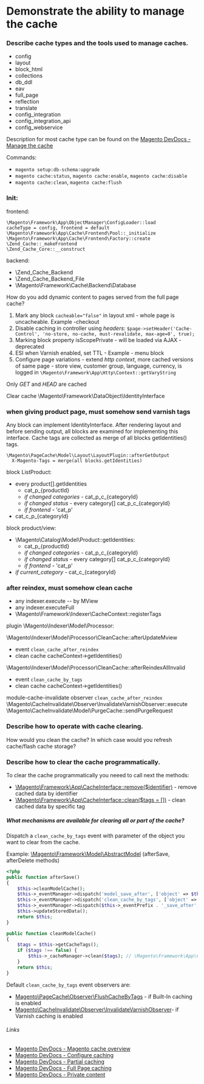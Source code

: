 # Demonstrate the ability to manage the cache

### Describe cache types and the tools used to manage caches.

- config
- layout
- block_html
- collections
- db_ddl
- eav
- full_page
- reflection
- translate
- config_integration
- config_integration_api
- config_webservice

Description for most cache type can be found on the [Magento DevDocs - Manage the cache](https://devdocs.magento.com/guides/v2.2/config-guide/cli/config-cli-subcommands-cache.html#config-cli-subcommands-cache-clean-over)

Commands:

- `magento setup:db-schema:upgrade`
- `magento cache:status`, `magento cache:enable`, `magento cache:disable`
- `magento cache:clean`, `magento cache:flush`

### Init:

frontend:
```
\Magento\Framework\App\ObjectManager\ConfigLoader::load
cacheType = config, frontend = default
\Magento\Framework\App\Cache\Frontend\Pool::_initialize
\Magento\Framework\App\Cache\Frontend\Factory::create
\Zend_Cache::_makeFrontend
\Zend_Cache_Core::__construct
```

backend:

- \Zend_Cache_Backend
- \Zend_Cache_Backend_File
- \Magento\Framework\Cache\Backend\Database

How do you add dynamic content to pages served from the full page cache?

1. Mark any block `cacheable="false"` in layout xml - whole page is uncacheable. Example -checkout
1. Disable caching in controller using *headers*:
`$page->setHeader('Cache-Control', 'no-store, no-cache, must-revalidate, max-age=0', true);`
1. Marking block property isScopePrivate - will be loaded via AJAX - deprecated
1. ESI when Varnish enabled, set TTL - Example - menu block
1. Configure page variations - extend *http context*, more cached versions of same page - store view, customer group, language, currency, is logged in
`\Magento\Framework\App\Http\Context::getVaryString`

Only _GET_ and _HEAD_ are cached

Clear cache
\Magento\Framework\DataObject\IdentityInterface

### when giving product page, must somehow send varnish tags
Any block can implement IdentityInterface. After rendering layout and before sending output,
all blocks are examined for implementing this interface. Cache tags are collected as merge of all blocks
getIdentities() tags.

```
\Magento\PageCache\Model\Layout\LayoutPlugin::afterGetOutput
  X-Magento-Tags = merge(all blocks.getIdentities)
```

block ListProduct:

- every product[].getIdentities
    - cat_p_{productId}
    - *if changed categories* - cat_p_c_{categoryId}
    - *if changed status* - every category[]  cat_p_c_{categoryId}
    - *if frontend* - 'cat_p'
- cat_c_p_{categoryId}

block product/view:

- \Magento\Catalog\Model\Product::getIdentities:
    - cat_p_{productId}
    - *if changed categories* - cat_p_c_{categoryId}
    - *if changed status* - every category[]  cat_p_c_{categoryId}
    - *if frontend* - 'cat_p'
- *if current_category* - cat_c_{categoryId}

### after reindex, must somehow clean cache

- any indexer.execute -- by MView
- any indexer.executeFull
- \Magento\Framework\Indexer\CacheContext::registerTags

plugin \Magento\Indexer\Model\Processor:

\Magento\Indexer\Model\Processor\CleanCache::afterUpdateMview

- event `clean_cache_after_reindex`
- clean cache cacheContext->getIdentities()

\Magento\Indexer\Model\Processor\CleanCache::afterReindexAllInvalid

- event `clean_cache_by_tags`
- clean cache cacheContext->getIdentities()

module-cache-invalidate observer `clean_cache_after_reindex`
\Magento\CacheInvalidate\Observer\InvalidateVarnishObserver::execute
\Magento\CacheInvalidate\Model\PurgeCache::sendPurgeRequest

### Describe how to operate with cache clearing.

How would you clean the cache? In which case would you refresh cache/flash cache storage?


### Describe how to clear the cache programmatically.

To clear the cache programmatically you neeed to call next the methods:
- [\Magento\Framework\App\CacheInterface::remove($identifier)](https://github.com/magento/magento2/blob/2.2-develop/lib/internal/Magento/Framework/App/CacheInterface.php#L48) - remove cached data by identifier
- [\Magento\Framework\App\CacheInterface::clean($tags = [])](https://github.com/magento/magento2/blob/2.2-develop/lib/internal/Magento/Framework/App/CacheInterface.php#L56) - clean cached data by specific tag

##### What mechanisms are available for clearing all or part of the cache?

Dispatch a `clean_cache_by_tags` event with parameter of the object you want to clear from the cache.

Example: [\Magento\Framework\Model\AbstractModel](https://github.com/magento/magento2/blob/2.2-develop/lib/internal/Magento/Framework/Model/AbstractModel.php#L817) (afterSave, afterDelete methods)

```php
<?php
public function afterSave()
{
    $this->cleanModelCache();
    $this->_eventManager->dispatch('model_save_after', ['object' => $this]);
    $this->_eventManager->dispatch('clean_cache_by_tags', ['object' => $this]);
    $this->_eventManager->dispatch($this->_eventPrefix . '_save_after', $this->_getEventData());
    $this->updateStoredData();
    return $this;
}

public function cleanModelCache()
{
    $tags = $this->getCacheTags();
    if ($tags !== false) {
        $this->_cacheManager->clean($tags); // \Magento\Framework\App\CacheInterface
    }
    return $this;
}
```

Default `clean_cache_by_tags` event observers are: 
- [Magento\PageCache\Observer\FlushCacheByTags](https://github.com/magento/magento2/blob/2.2-develop/app/code/Magento/PageCache/Observer/FlushCacheByTags.php#L57) - if Built-In caching is enabled 
- [Magento\CacheInvalidate\Observer\InvalidateVarnishObserver](https://github.com/magento/magento2/blob/2.2-develop/app/code/Magento/CacheInvalidate/Observer/InvalidateVarnishObserver.php#L50)- if Varnish caching is enabled

###### Links
- [Magento DevDocs - Magento cache overview](https://devdocs.magento.com/guides/v2.2/frontend-dev-guide/cache_for_frontdevs.html)
- [Magento DevDocs - Configure caching](https://devdocs.magento.com/guides/v2.2/config-guide/cache.html)
- [Magento DevDocs - Partial caching](https://devdocs.magento.com/guides/v2.2/extension-dev-guide/cache/partial-caching.html)
- [Magento DevDocs - Full Page caching](https://devdocs.magento.com/guides/v2.2/extension-dev-guide/cache/page-caching.html)
- [Magento DevDocs - Private content](https://devdocs.magento.com/guides/v2.2/extension-dev-guide/cache/page-caching/private-content.html)
